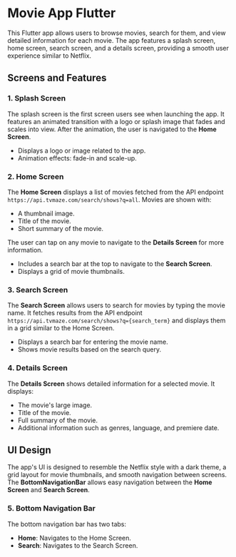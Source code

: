 # Movie App Flutter

This Flutter app allows users to browse movies, search for them, and view detailed information for each movie. The app features a splash screen, home screen, search screen, and a details screen, providing a smooth user experience similar to Netflix.

## Screens and Features

### 1. **Splash Screen**

The splash screen is the first screen users see when launching the app. It features an animated transition with a logo or splash image that fades and scales into view. After the animation, the user is navigated to the **Home Screen**.

- Displays a logo or image related to the app.
- Animation effects: fade-in and scale-up.

### 2. **Home Screen**

The **Home Screen** displays a list of movies fetched from the API endpoint `https://api.tvmaze.com/search/shows?q=all`. Movies are shown with:
- A thumbnail image.
- Title of the movie.
- Short summary of the movie.

The user can tap on any movie to navigate to the **Details Screen** for more information.

- Includes a search bar at the top to navigate to the **Search Screen**.
- Displays a grid of movie thumbnails.

### 3. **Search Screen**

The **Search Screen** allows users to search for movies by typing the movie name. It fetches results from the API endpoint `https://api.tvmaze.com/search/shows?q={search_term}` and displays them in a grid similar to the Home Screen.

- Displays a search bar for entering the movie name.
- Shows movie results based on the search query.

### 4. **Details Screen**

The **Details Screen** shows detailed information for a selected movie. It displays:
- The movie's large image.
- Title of the movie.
- Full summary of the movie.
- Additional information such as genres, language, and premiere date.

## UI Design

The app's UI is designed to resemble the Netflix style with a dark theme, a grid layout for movie thumbnails, and smooth navigation between screens. The **BottomNavigationBar** allows easy navigation between the **Home Screen** and **Search Screen**.

### 5. **Bottom Navigation Bar**

The bottom navigation bar has two tabs:
- **Home**: Navigates to the Home Screen.
- **Search**: Navigates to the Search Screen.